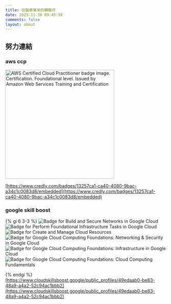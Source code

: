 ```yaml
---
title: 從醫療業來的轉職仔
date: 2023-11-30 09:45:58
comments: false
layout: about
---
```

## 努力連結

### aws ccp
<a href="https://www.credly.com/badges/13257ca1-ca40-4080-9bac-a34c1c0083d8/embedded">
<img class="cr-badges-full-badge__img" src="https://images.credly.com/size/680x680/images/00634f82-b07f-4bbd-a6bb-53de397fc3a6/image.png" alt="AWS Certified Cloud Practitioner badge image. Certification. Foundational level. Issued by Amazon Web Services Training and Certification" width="340" height="340">
</a>

[https://www.credly.com/badges/13257ca1-ca40-4080-9bac-a34c1c0083d8/embedded](https://www.credly.com/badges/13257ca1-ca40-4080-9bac-a34c1c0083d8/embedded)

### google skill boost

{% gi 6 3-3 %}
<img alt="Badge for Build and Secure Networks in Google Cloud" src="https://cdn.qwiklabs.com/6QsPX5Wdg0eHWFed3ZKTbX2c88yVFGgaWPlYt%2BJdp4Q%3D">
<img alt="Badge for Perform Foundational Infrastructure Tasks in Google Cloud" src="https://cdn.qwiklabs.com/GU6CgwwDh1bw57WwDUTBc8jexs3fOGXQbGaTqqCrevo%3D">
<img alt="Badge for Create and Manage Cloud Resources" src="https://cdn.qwiklabs.com/XxSAXLzHABtWWAkLIYzzCNH5lgYNIrIgR3sVuHwE93k%3D">
<img alt="Badge for Google Cloud Computing Foundations: Networking &amp; Security in Google Cloud" src="https://cdn.qwiklabs.com/pfbHZIL5bmVEy0ZFJn5bzkHpbUVefMti4xbbGoCOh9s%3D">
<img alt="Badge for Google Cloud Computing Foundations: Infrastructure in Google Cloud" src="https://cdn.qwiklabs.com/hJUAG%2BgAxYxJ3Scj0ch7p3n3TWZA%2BHOMtMkX2F%2Fmt3Y%3D">
<img alt="Badge for Google Cloud Computing Foundations: Cloud Computing Fundamentals" src="https://cdn.qwiklabs.com/dGJj9QGPM0XKy1XJZwIrl5HAzGkopR5n8J5Ex1HzNUs%3D">

{% endgi %}
[https://www.cloudskillsboost.google/public_profiles/49edaab0-be83-48a9-a4a2-52c94ac1bbb2](https://www.cloudskillsboost.google/public_profiles/49edaab0-be83-48a9-a4a2-52c94ac1bbb2)
